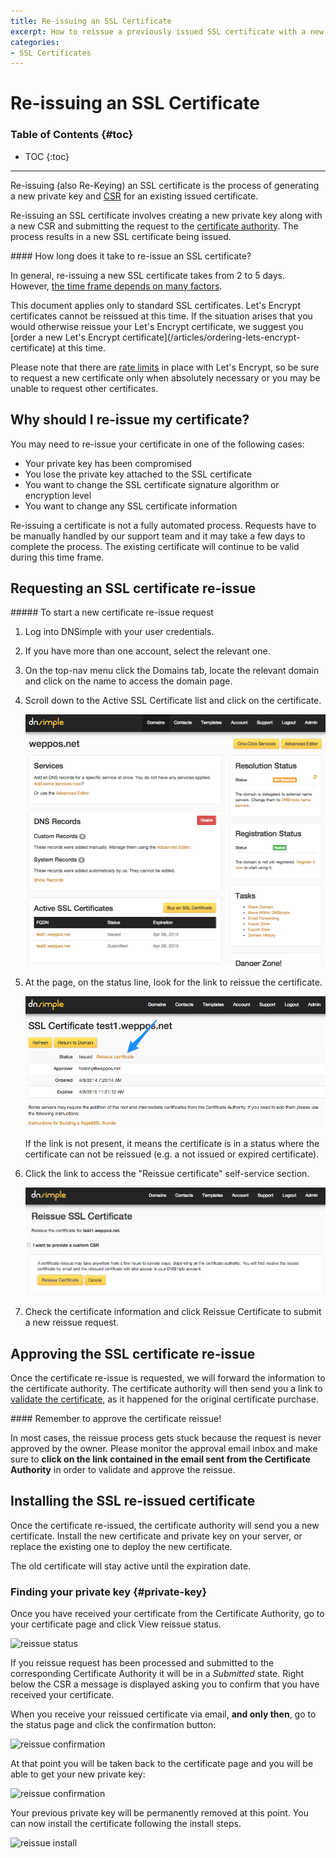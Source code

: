 ```yaml
---
title: Re-issuing an SSL Certificate
excerpt: How to reissue a previously issued SSL certificate with a new CSR and/or private key.
categories:
- SSL Certificates
---
```


# Re-issuing an SSL Certificate

### Table of Contents {#toc}

* TOC
{:toc}

---

Re-issuing (also Re-Keying) an SSL certificate is the process of generating a new private key and [CSR](/articles/what-is-csr) for an existing issued certificate.

Re-issuing an SSL certificate involves creating a new private key along with a new CSR and submitting the request to the [certificate authority](/articles/what-is-certificate-authority). The process results in a new SSL certificate being issued.

<info>
#### How long does it take to re-issue an SSL certificate?

In general, re-issuing a new SSL certificate takes from 2 to 5 days. However, [the time frame depends on many factors](/articles/how-long-to-issue-ssl-certificate).
</info>

<note>
This document applies only to standard SSL certificates. Let's Encrypt certificates cannot be reissued at this time. If the situation arises that you would otherwise reissue your Let's Encrypt certificate, we suggest you [order a new Let's Encrypt certificate](/articles/ordering-lets-encrypt-certificate) at this time.

Please note that there are [rate limits](https://letsencrypt.org/docs/rate-limits/) in place with Let's Encrypt, so be sure to request a new certificate only when absolutely necessary or you may be unable to request other certificates.
</note>

## Why should I re-issue my certificate?

You may need to re-issue your certificate in one of the following cases:

- Your private key has been compromised
- You lose the private key attached to the SSL certificate
- You want to change the SSL certificate signature algorithm or encryption level
- You want to change any SSL certificate information

<note>
Re-issuing a certificate is not a fully automated process. Requests have to be manually handled by our support team and it may take a few days to complete the process. The existing certificate will continue to be valid during this time frame.
</note>

## Requesting an SSL certificate re-issue

<div class="section-steps" markdown="1">
##### To start a new certificate re-issue request

1.  Log into DNSimple with your user credentials.
1.  If you have more than one account, select the relevant one.
1.  On the top-nav menu click the <label>Domains</label> tab, locate the relevant domain and click on the name to access the domain page.
1.  Scroll down to the <label>Active SSL Certificate</label> list and click on the certificate.

    ![](/files/dnsimple-domain-certificatelist-issued.png)

1.  At the page, on the status line, look for the link to reissue the certificate.

    ![](/files/dnsimple-ssl-reissue-link.png)

    If the link is not present, it means the certificate is in a status where the certificate can not be reissued (e.g. a not issued or expired certificate).

1.  Click the link to access the "Reissue certificate" self-service section.

    ![](/files/dnsimple-ssl-reissue-new.png)

1.  Check the certificate information and click <label>Reissue Certificate</label> to submit a new reissue request.

</div>

## Approving the SSL certificate re-issue

Once the certificate re-issue is requested, we will forward the information to the certificate authority. The certificate authority will then send you a link to [validate the certificate](/articles/ssl-certificates-email-validation), as it happened for the original certificate purchase.

<warning>
#### Remember to approve the certificate reissue!

In most cases, the reissue process gets stuck because the request is never approved by the owner. Please monitor the approval email inbox and make sure to **click on the link contained in the email sent from the Certificate Authority** in order to validate and approve the reissue.
</warning>

## Installing the SSL re-issued certificate

Once the certificate re-issued, the certificate authority will send you a new certificate. Install the new certificate and private key on your server, or replace the existing one to deploy the new certificate.

The old certificate will stay active until the expiration date.


### Finding your private key {#private-key}

Once you have received your certificate from the Certificate Authority, go to your certificate page and click <label>View reissue status</label>.

![reissue status](/files/ssl-certificate-reissue-link.png)

If you reissue request has been processed and submitted to the corresponding Certificate Authority it will be in a *Submitted* state. Right below the CSR a message is displayed asking you to confirm that you have received your certificate.

When you receive your reissued certificate via email, **and only then**, go to the status page and click the confirmation button:

![reissue confirmation](/files/ssl-certificate-reissue-confirm.png)

At that point you will be taken back to the certificate page and you will be able to get your new private key:

![reissue confirmation](/files/ssl-certificate-reissue-alert.png)

Your previous private key will be permanently removed at this point. You can now install the certificate following the install steps.

![reissue install](/files/ssl-certificate-reissue-install.png)
